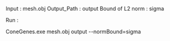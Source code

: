 Input    :  mesh.obj
Output_Path :  output
Bound of L2 norm : sigma 

Run :

ConeGenes.exe mesh.obj output --normBound=sigma

